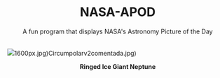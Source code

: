 <div align="center">
  <h1>
    NASA-APOD
  </h1>
</div>
  
<div align="center">
  A fun program that displays NASA's Astronomy Picture of the Day
</div>

<br>

![](https://apod.nasa.gov/apod/image/2308/NeptuneTriton_webb1059.png)1600px.jpg)Circumpolarv2comentada.jpg)

<p align = "center">
  <b>Ringed Ice Giant Neptune</b>
</p>
